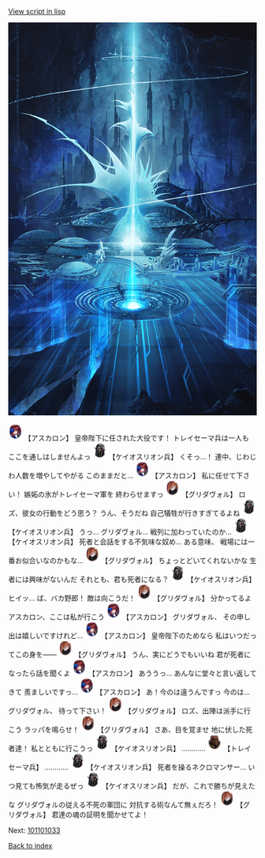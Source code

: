 [View script in lisp](../scripts/101101031.txt)

![profound.png](../images/backgrounds/profound.png)

<img src="../images/units/3102311.png" alt="3102311.png" height="34"/>
【アスカロン】
皇帝陛下に任された大役です！
トレイセーマ兵は一人も
ここを通しはしませんよっ

<img src="../images/units/3820001.png" alt="3820001.png" height="34"/>
【ケイオスリオン兵】
くそっ…！
連中、じわじわ人数を増やしてやがる
このままだと…

<img src="../images/units/3102311.png" alt="3102311.png" height="34"/>
【アスカロン】
私に任せて下さい！
嫉妬の氷がトレイセーマ軍を
終わらせますっ

<img src="../images/units/3600811.png" alt="3600811.png" height="34"/>
【グリダヴォル】
ロズ、彼女の行動をどう思う？
うん、そうだね
自己犠牲が行きすぎてるよね

<img src="../images/units/3820001.png" alt="3820001.png" height="34"/>
【ケイオスリオン兵】
うっ…
グリダヴォル…
戦列に加わっていたのか…

<img src="../images/units/3820001.png" alt="3820001.png" height="34"/>
【ケイオスリオン兵】
死者と会話をする不気味な奴め…
ある意味、
戦場には一番お似合いなのかもな…

<img src="../images/units/3600811.png" alt="3600811.png" height="34"/>
【グリダヴォル】
ちょっとどいてくれないかな
生者には興味がないんだ
それとも、君も死者になる？

<img src="../images/units/3820001.png" alt="3820001.png" height="34"/>
【ケイオスリオン兵】
ヒイッ…
ば、バカ野郎！
敵は向こうだ！

<img src="../images/units/3600811.png" alt="3600811.png" height="34"/>
【グリダヴォル】
分かってるよ
アスカロン、ここは私が行こう

<img src="../images/units/3102311.png" alt="3102311.png" height="34"/>
【アスカロン】
グリダヴォル、
その申し出は嬉しいですけれど…

<img src="../images/units/3102311.png" alt="3102311.png" height="34"/>
【アスカロン】
皇帝陛下のためなら
私はいつだってこの身を――

<img src="../images/units/3600811.png" alt="3600811.png" height="34"/>
【グリダヴォル】
うん、実にどうでもいいね
君が死者になったら話を聞くよ

<img src="../images/units/3102311.png" alt="3102311.png" height="34"/>
【アスカロン】
あううっ…
あんなに堂々と言い返してきて
羨ましいですっ…

<img src="../images/units/3102311.png" alt="3102311.png" height="34"/>
【アスカロン】
あ！今のは違うんですっ
今のは…グリダヴォル、
待って下さい！

<img src="../images/units/3600811.png" alt="3600811.png" height="34"/>
【グリダヴォル】
ロズ、出陣は派手に行こう
ラッパを鳴らせ！

<img src="../images/units/3600811.png" alt="3600811.png" height="34"/>
【グリダヴォル】
さあ、目を覚ませ
地に伏した死者達！
私とともに行こうっ

<img src="../images/units/3820001.png" alt="3820001.png" height="34"/>
【ケイオスリオン兵】
…………

<img src="../images/units/3830001.png" alt="3830001.png" height="34"/>
【トレイセーマ兵】
…………

<img src="../images/units/3820001.png" alt="3820001.png" height="34"/>
【ケイオスリオン兵】
死者を操るネクロマンサー…
いつ見ても怖気が走るぜっ

<img src="../images/units/3820001.png" alt="3820001.png" height="34"/>
【ケイオスリオン兵】
だが、これで勝ちが見えたな
グリダヴォルの従える不死の軍団に
対抗する術なんて無ぇだろ！

<img src="../images/units/3600811.png" alt="3600811.png" height="34"/>
【グリダヴォル】
君達の魂の証明を聞かせてよ！

Next: [101101033](101101033.md)

[Back to index](index.md)
